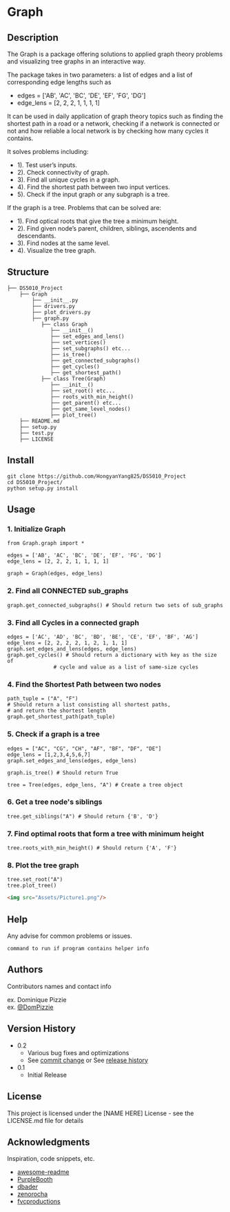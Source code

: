 # Graph

## Description

The Graph is a package offering solutions to applied graph theory problems and visualizing tree graphs in an interactive way.

The package takes in two parameters: a list of edges and a list of corresponding edge lengths such as

* edges = ['AB', 'AC', 'BC', 'DE', 'EF', 'FG', 'DG']
* edge_lens = [2, 2, 2, 1, 1, 1, 1]

It can be used in daily application of graph theory topics such as finding the shortest path in a road or a network, checking if a network is connected or not and how reliable a local network is by checking how many cycles it contains.

It solves problems including: 
* 1). Test user’s inputs.
* 2). Check connectivity of graph. 
* 3). Find all unique cycles in a graph. 
* 4). Find the shortest path between two input vertices.
* 5). Check if the input graph or any subgraph is a tree. 

If the graph is a tree. Problems that can be solved are: 
* 1). Find optical roots that give the tree a minimum height. 
* 2). Find given node’s parent, children, siblings, ascendents and descendants. 
* 3). Find nodes at the same level. 
* 4). Visualize the tree graph.

## Structure
```Shell
├── DS5010_Project
    ├── Graph
        ├── __init__.py
        ├── drivers.py
        ├── plot_drivers.py
        ├── graph.py
           ├── class Graph
              ├── __init__()
              ├── set_edges_and_lens()
              ├── set_vertices()
              ├── set_subgraphs() etc...
              ├── is_tree()
              ├── get_connected_subgraphs()
              ├── get_cycles() 
              ├── get_shortest_path()
           ├── class Tree(Graph)
              ├── __init__()
              ├── set_root() etc...
              ├── roots_with_min_height()
              ├── get_parent() etc...
              ├── get_same_level_nodes()
              ├── plot_tree()
    ├── README.md   
    ├── setup.py
    ├── test.py
    ├── LICENSE
```
## Install
```
git clone https://github.com/HongyanYang825/DS5010_Project
cd DS5010_Project/
python setup.py install
```
## Usage
### 1. Initialize Graph
```
from Graph.graph import *

edges = ['AB', 'AC', 'BC', 'DE', 'EF', 'FG', 'DG']
edge_lens = [2, 2, 2, 1, 1, 1, 1]

graph = Graph(edges, edge_lens)
```
### 2. Find all CONNECTED sub_graphs
```
graph.get_connected_subgraphs()	# Should return two sets of sub_graphs
```
### 3. Find all Cycles in a connected graph
```
edges = ['AC', 'AD', 'BC', 'BD', 'BE', 'CE', 'EF', 'BF', 'AG']
edge_lens = [2, 2, 2, 2, 1, 2, 1, 1, 1]
graph.set_edges_and_lens(edges, edge_lens)
graph.get_cycles() # Should return a dictionary with key as the size of 
	       	   # cycle and value as a list of same-size cycles
```
### 4. Find the Shortest Path between two nodes
```
path_tuple = ("A", "F")
# Should return a list consisting all shortest paths, 
# and return the shortest length
graph.get_shortest_path(path_tuple)
```
### 5. Check if a graph is a tree
```
edges = ["AC", "CG", "CH", "AF", "BF", "DF", "DE"]
edge_lens = [1,2,3,4,5,6,7]
graph.set_edges_and_lens(edges, edge_lens)

graph.is_tree() # Should return True

tree = Tree(edges, edge_lens, "A") # Create a tree object
```
### 6. Get a tree node's siblings
```
tree.get_siblings("A") # Should return {'B', 'D'}
```
### 7. Find optimal roots that form a tree with minimum height
```
tree.roots_with_min_height() # Should return {'A', 'F'}
```
### 8. Plot the tree graph
```
tree.set_root("A")
tree.plot_tree()
```

```md
<img src="Assets/Picture1.png"/>
```

## Help

Any advise for common problems or issues.
```
command to run if program contains helper info
```

## Authors

Contributors names and contact info

ex. Dominique Pizzie  
ex. [@DomPizzie](https://twitter.com/dompizzie)

## Version History

* 0.2
    * Various bug fixes and optimizations
    * See [commit change]() or See [release history]()
* 0.1
    * Initial Release

## License

This project is licensed under the [NAME HERE] License - see the LICENSE.md file for details

## Acknowledgments

Inspiration, code snippets, etc.
* [awesome-readme](https://github.com/matiassingers/awesome-readme)
* [PurpleBooth](https://gist.github.com/PurpleBooth/109311bb0361f32d87a2)
* [dbader](https://github.com/dbader/readme-template)
* [zenorocha](https://gist.github.com/zenorocha/4526327)
* [fvcproductions](https://gist.github.com/fvcproductions/1bfc2d4aecb01a834b46)

